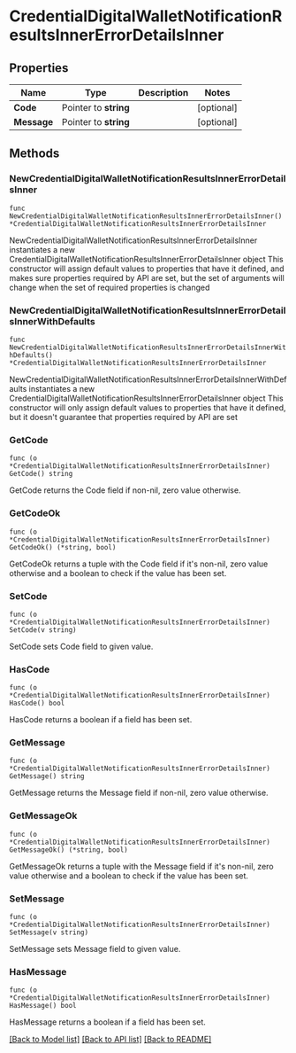 # CredentialDigitalWalletNotificationResultsInnerErrorDetailsInner

## Properties

Name | Type | Description | Notes
------------ | ------------- | ------------- | -------------
**Code** | Pointer to **string** |  | [optional] 
**Message** | Pointer to **string** |  | [optional] 

## Methods

### NewCredentialDigitalWalletNotificationResultsInnerErrorDetailsInner

`func NewCredentialDigitalWalletNotificationResultsInnerErrorDetailsInner() *CredentialDigitalWalletNotificationResultsInnerErrorDetailsInner`

NewCredentialDigitalWalletNotificationResultsInnerErrorDetailsInner instantiates a new CredentialDigitalWalletNotificationResultsInnerErrorDetailsInner object
This constructor will assign default values to properties that have it defined,
and makes sure properties required by API are set, but the set of arguments
will change when the set of required properties is changed

### NewCredentialDigitalWalletNotificationResultsInnerErrorDetailsInnerWithDefaults

`func NewCredentialDigitalWalletNotificationResultsInnerErrorDetailsInnerWithDefaults() *CredentialDigitalWalletNotificationResultsInnerErrorDetailsInner`

NewCredentialDigitalWalletNotificationResultsInnerErrorDetailsInnerWithDefaults instantiates a new CredentialDigitalWalletNotificationResultsInnerErrorDetailsInner object
This constructor will only assign default values to properties that have it defined,
but it doesn't guarantee that properties required by API are set

### GetCode

`func (o *CredentialDigitalWalletNotificationResultsInnerErrorDetailsInner) GetCode() string`

GetCode returns the Code field if non-nil, zero value otherwise.

### GetCodeOk

`func (o *CredentialDigitalWalletNotificationResultsInnerErrorDetailsInner) GetCodeOk() (*string, bool)`

GetCodeOk returns a tuple with the Code field if it's non-nil, zero value otherwise
and a boolean to check if the value has been set.

### SetCode

`func (o *CredentialDigitalWalletNotificationResultsInnerErrorDetailsInner) SetCode(v string)`

SetCode sets Code field to given value.

### HasCode

`func (o *CredentialDigitalWalletNotificationResultsInnerErrorDetailsInner) HasCode() bool`

HasCode returns a boolean if a field has been set.

### GetMessage

`func (o *CredentialDigitalWalletNotificationResultsInnerErrorDetailsInner) GetMessage() string`

GetMessage returns the Message field if non-nil, zero value otherwise.

### GetMessageOk

`func (o *CredentialDigitalWalletNotificationResultsInnerErrorDetailsInner) GetMessageOk() (*string, bool)`

GetMessageOk returns a tuple with the Message field if it's non-nil, zero value otherwise
and a boolean to check if the value has been set.

### SetMessage

`func (o *CredentialDigitalWalletNotificationResultsInnerErrorDetailsInner) SetMessage(v string)`

SetMessage sets Message field to given value.

### HasMessage

`func (o *CredentialDigitalWalletNotificationResultsInnerErrorDetailsInner) HasMessage() bool`

HasMessage returns a boolean if a field has been set.


[[Back to Model list]](../README.md#documentation-for-models) [[Back to API list]](../README.md#documentation-for-api-endpoints) [[Back to README]](../README.md)


